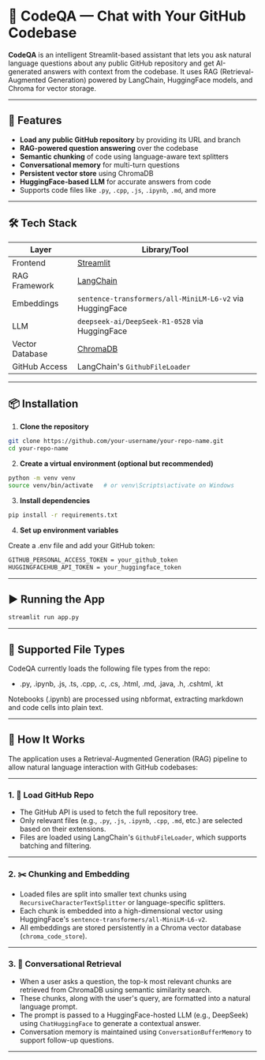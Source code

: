 # 🤖 CodeQA — Chat with Your GitHub Codebase

**CodeQA** is an intelligent Streamlit-based assistant that lets you ask natural language questions about any public GitHub repository and get AI-generated answers with context from the codebase. It uses RAG (Retrieval-Augmented Generation) powered by LangChain, HuggingFace models, and Chroma for vector storage.

---

## 🚀 Features

- **Load any public GitHub repository** by providing its URL and branch
- **RAG-powered question answering** over the codebase
- **Semantic chunking** of code using language-aware text splitters
- **Conversational memory** for multi-turn questions
- **Persistent vector store** using ChromaDB
- **HuggingFace-based LLM** for accurate answers from code
- Supports code files like `.py`, `.cpp`, `.js`, `.ipynb`, `.md`, and more

---

## 🛠️ Tech Stack

| Layer            | Library/Tool                      |
|------------------|-----------------------------------|
| Frontend         | [Streamlit](https://streamlit.io) |
| RAG Framework    | [LangChain](https://www.langchain.com) |
| Embeddings       | `sentence-transformers/all-MiniLM-L6-v2` via HuggingFace |
| LLM              | `deepseek-ai/DeepSeek-R1-0528` via HuggingFace |
| Vector Database  | [ChromaDB](https://www.trychroma.com) |
| GitHub Access    | LangChain's `GithubFileLoader` |

---

## 📦 Installation

1. **Clone the repository**

```bash
git clone https://github.com/your-username/your-repo-name.git
cd your-repo-name
```
2. **Create a virtual environment (optional but recommended)**

```bash
python -m venv venv
source venv/bin/activate   # or venv\Scripts\activate on Windows
```
3. **Install dependencies**

```bash
pip install -r requirements.txt
```
4. **Set up environment variables**

Create a .env file and add your GitHub token:

```bash
GITHUB_PERSONAL_ACCESS_TOKEN = your_github_token
HUGGINGFACEHUB_API_TOKEN = your_huggingface_token
```
---

## ▶️ Running the App

```bash
streamlit run app.py
```
---

## 📂 Supported File Types

CodeQA currently loads the following file types from the repo:
-  .py, .ipynb, .js, .ts, .cpp, .c, .cs, .html, .md, .java, .h, .cshtml, .kt

Notebooks (.ipynb) are processed using nbformat, extracting markdown and code cells into plain text.

---

## 🧠 How It Works

The application uses a Retrieval-Augmented Generation (RAG) pipeline to allow natural language interaction with GitHub codebases:

---

### 1. 🔗 Load GitHub Repo

- The GitHub API is used to fetch the full repository tree.
- Only relevant files (e.g., `.py`, `.js`, `.ipynb`, `.cpp`, `.md`, etc.) are selected based on their extensions.
- Files are loaded using LangChain's `GithubFileLoader`, which supports batching and filtering.

---

### 2. ✂️ Chunking and Embedding

- Loaded files are split into smaller text chunks using `RecursiveCharacterTextSplitter` or language-specific splitters.
- Each chunk is embedded into a high-dimensional vector using HuggingFace's `sentence-transformers/all-MiniLM-L6-v2`.
- All embeddings are stored persistently in a Chroma vector database (`chroma_code_store`).

---

### 3. 💬 Conversational Retrieval

- When a user asks a question, the top-k most relevant chunks are retrieved from ChromaDB using semantic similarity search.
- These chunks, along with the user's query, are formatted into a natural language prompt.
- The prompt is passed to a HuggingFace-hosted LLM (e.g., DeepSeek) using `ChatHuggingFace` to generate a contextual answer.
- Conversation memory is maintained using `ConversationBufferMemory` to support follow-up questions.

---




